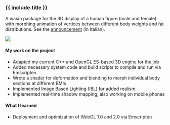 <h3>{{ include.title }}</h3>

A wasm package for the 3D display of a human figure (male and female) with morphing animation of vertices between different body weights and fat distributions. See the [announcement](https://www.melarossa.it/dieta/simulatore-3d/) (in Italian).

![](https://www.melarossa.it/wp-content/uploads/2022/06/somatotipo-3d.jpg?x75677)

#### My work on the project

- Adapted my current C++ and OpenGL ES-based 3D engine for the job
- Added necessary system code and build scripts to compile and run via Emscripten
- Wrote a shader for deformation and blending to morph individual body sections at different BMIs
- Implemented Image Based Lighting (IBL) for added realism
- Implemented real-time shadow mapping, also working on mobile phones

#### What I learned

- Deployment and optimization of WebGL 1.0 and 2.0 via Emscripten

